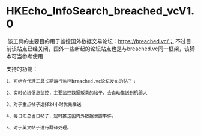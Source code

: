 # HKEcho_InfoSearch_breached_vcV1.0

​		该工具的主要目的用于监控国外数据交易论坛：https://breached.vc/；
    不过目前该站点已经关闭，国外一些新起的论坛站点也是与breached.vc同一框架，该脚本可当参考使用

支持的功能：

```
1、可结合代理工具长期运行监控breached.vc论坛发布的贴子；

2、实时论坛信息监控，主要监控数据贩卖的帖子，会自动推送到机器人

3、对于重点帖子选择24小时优先推送

4、每日汇总当日帖子，定时推送国内外数据泄露事件。

5、对于英文帖子进行翻译处理。
```

